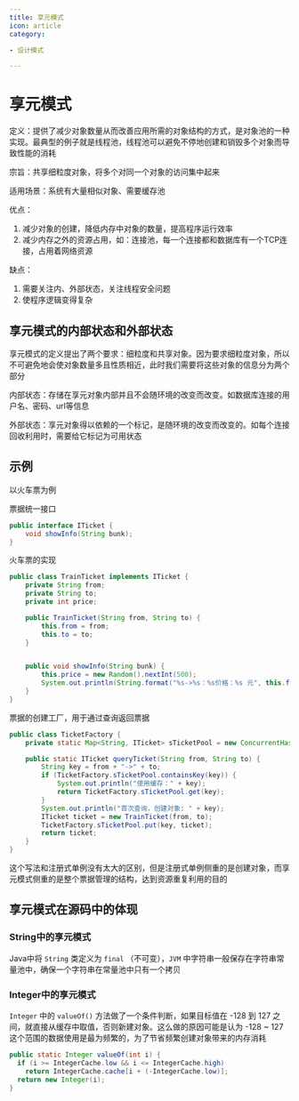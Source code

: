 ```yaml
---
title: 享元模式
icon: article
category:

- 设计模式

---
```


# 享元模式

定义：提供了减少对象数量从而改善应用所需的对象结构的方式，是对象池的一种实现。最典型的例子就是线程池，线程池可以避免不停地创建和销毁多个对象而导致性能的消耗

宗旨：共享细粒度对象，将多个对同一个对象的访问集中起来

适用场景：系统有大量相似对象、需要缓存池

优点：

1. 减少对象的创建，降低内存中对象的数量，提高程序运行效率
2. 减少内存之外的资源占用，如：连接池，每一个连接都和数据库有一个TCP连接，占用着网络资源

缺点：

1. 需要关注内、外部状态，关注线程安全问题
2. 使程序逻辑变得复杂



## 享元模式的内部状态和外部状态

享元模式的定义提出了两个要求：细粒度和共享对象。因为要求细粒度对象，所以不可避免地会使对象数量多且性质相近，此时我们需要将这些对象的信息分为两个部分

内部状态：存储在享元对象内部并且不会随环境的改变而改变。如数据库连接的用户名、密码、url等信息

外部状态：享元对象得以依赖的一个标记，是随环境的改变而改变的。如每个连接回收利用时，需要给它标记为可用状态



## 示例

以火车票为例

票据统一接口

```java
public interface ITicket {
    void showInfo(String bunk);
}
```



火车票的实现

```java
public class TrainTicket implements ITicket {
    private String from;
    private String to;
    private int price;

    public TrainTicket(String from, String to) {
        this.from = from;
        this.to = to;
    }


    public void showInfo(String bunk) {
        this.price = new Random().nextInt(500);
        System.out.println(String.format("%s->%s：%s价格：%s 元", this.from, this.to, bunk, this.price));
    }
}
```



票据的创建工厂，用于通过查询返回票据

```java
public class TicketFactory {
    private static Map<String, ITicket> sTicketPool = new ConcurrentHashMap<String,ITicket>();

    public static ITicket queryTicket(String from, String to) {
        String key = from + "->" + to;
        if (TicketFactory.sTicketPool.containsKey(key)) {
            System.out.println("使用缓存：" + key);
            return TicketFactory.sTicketPool.get(key);
        }
        System.out.println("首次查询，创建对象: " + key);
        ITicket ticket = new TrainTicket(from, to);
        TicketFactory.sTicketPool.put(key, ticket);
        return ticket;
    }
}
```



这个写法和注册式单例没有太大的区别，但是注册式单例侧重的是创建对象，而享元模式侧重的是整个票据管理的结构，达到资源重复利用的目的



## 享元模式在源码中的体现

### String中的享元模式

Java中将 `String` 类定义为 `final` （不可变），`JVM` 中字符串一般保存在字符串常量池中，确保一个字符串在常量池中只有一个拷贝

### Integer中的享元模式

`Integer` 中的 `valueOf()` 方法做了一个条件判断，如果目标值在 -128 到 127 之间，就直接从缓存中取值，否则新建对象。这么做的原因可能是认为 -128 ~ 127 这个范围的数据使用是最为频繁的，为了节省频繁创建对象带来的内存消耗

```java
public static Integer valueOf(int i) {
  if (i >= IntegerCache.low && i <= IntegerCache.high)
    return IntegerCache.cache[i + (-IntegerCache.low)];
  return new Integer(i);
}
```

